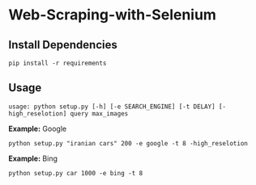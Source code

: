 # Web-Scraping-with-Selenium


## Install Dependencies

	pip install -r requirements
  
## Usage

	usage: python setup.py [-h] [-e SEARCH_ENGINE] [-t DELAY] [-high_reselotion] query max_images

**Example:** Google

	python setup.py "iranian cars" 200 -e google -t 8 -high_reselotion


**Example:** Bing

	python setup.py car 1000 -e bing -t 8
